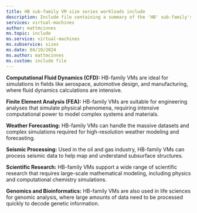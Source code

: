 ```yaml
---
title: HB sub-family VM size series workloads include
description: Include file containing a summary of the 'HB' sub-family's potential workloads.
services: virtual-machines
author: mattmcinnes
ms.topic: include
ms.service: virtual-machines
ms.subservice: sizes
ms.date: 04/19/2024
ms.author: mattmcinnes
ms.custom: include file
---
```

**Computational Fluid Dynamics (CFD):** HB-family VMs are ideal for simulations in fields like aerospace, automotive design, and manufacturing, where fluid dynamics calculations are intensive.

**Finite Element Analysis (FEA):** HB-family VMs are suitable for engineering analyses that simulate physical phenomena, requiring intensive computational power to model complex systems and materials.

**Weather Forecasting:** HB-family VMs can handle the massive datasets and complex simulations required for high-resolution weather modeling and forecasting.

**Seismic Processing:** Used in the oil and gas industry, HB-family VMs can process seismic data to help map and understand subsurface structures.

**Scientific Research:** HB-family VMs support a wide range of scientific research that requires large-scale mathematical modeling, including physics and computational chemistry simulations.

**Genomics and Bioinformatics:** HB-family VMs are also used in life sciences for genomic analysis, where large amounts of data need to be processed quickly to decode genetic information.